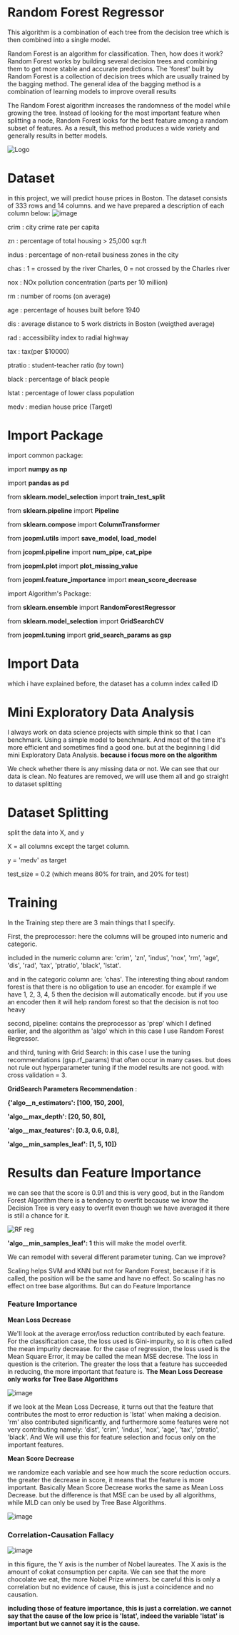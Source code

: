 # Random Forest Regressor
This algorithm is a combination of each tree from the decision tree which is then combined into a single model.

Random Forest is an algorithm for classification. Then, how does it work? Random Forest works by building several decision trees and combining them to get more stable and accurate predictions. The 'forest' built by Random Forest is a collection of decision trees which are usually trained by the bagging method. The general idea of ​​the bagging method is a combination of learning models to improve overall results

The Random Forest algorithm increases the randomness of the model while growing the tree. Instead of looking for the most important feature when splitting a node, Random Forest looks for the best feature among a random subset of features. As a result, this method produces a wide variety and generally results in better models.

![Logo](https://cdn.analyticsvidhya.com/wp-content/uploads/2020/02/rfc_vs_dt1.png)

# Dataset

in this project, we will predict house prices in Boston. The dataset consists of 333 rows and 14 columns.
and we have prepared a description of each column below:
![image](https://user-images.githubusercontent.com/86812576/166703666-67695e69-2f06-4563-95fe-7f63e32b4a5b.png)

crim    : city ​​crime rate per capita

zn      : percentage of total housing > 25,000 sqr.ft

indus   : percentage of non-retail business zones in the city

chas    : 1 = crossed by the river Charles, 0 = not crossed by the Charles river

nox     : NOx pollution concentration (parts per 10 million)

rm      : number of rooms (on average)

age     : percentage of houses built before 1940

dis     : average distance to 5 work districts in Boston (weigthed average)

rad     : accessibility index to radial highway

tax     : tax(per $10000)

ptratio : student-teacher ratio (by town)

black   : percentage of black people

lstat   : percentage of lower class population

medv    : median house price (Target)




# Import Package
import common package:

import **numpy as np**

import **pandas as pd**


from **sklearn.model_selection** import **train_test_split**

from **sklearn.pipeline** import **Pipeline**

from **sklearn.compose** import **ColumnTransformer**


from **jcopml.utils** import **save_model, load_model**

from **jcopml.pipeline** import **num_pipe, cat_pipe**

from **jcopml.plot** import **plot_missing_value**

from **jcopml.feature_importance** import **mean_score_decrease**

import Algorithm's Package:

from **sklearn.ensemble** import **RandomForestRegressor**

from **sklearn.model_selection** import **GridSearchCV**

from **jcopml.tuning** import **grid_search_params as gsp**

# Import Data

which i have explained before, the dataset has a column index called ID

# Mini Exploratory Data Analysis
I always work on data science projects with simple think so that I can benchmark. Using a simple model to benchmark. And most of the time it's more efficient and sometimes find a good one. but at the beginning I did mini Exploratory Data Analysis. **because i focus more on the algorithm**

We check whether there is any missing data or not. We can see that our data is clean. No features are removed, we will use them all and go straight to dataset splitting

# Dataset Splitting
split the data into X, and y

X = all columns except the target column.

y = 'medv' as target

test_size = 0.2 (which means 80% for train, and 20% for test)

# Training
In the Training step there are 3 main things that I specify.

First, the preprocessor: here the columns will be grouped into numeric and categoric.

included in the numeric column are: 'crim', 'zn', 'indus', 'nox', 'rm', 'age', 'dis', 'rad', 'tax',
                             'ptratio', 'black', 'lstat'.

and in the categoric column are: 'chas'. The interesting thing about random forest is that there is no obligation to use an encoder. for example if we have 1, 2, 3, 4, 5 then the decision will automatically encode. but if you use an encoder then it will help random forest so that the decision is not too heavy

second, pipeline: contains the preprocessor as 'prep' which I defined earlier, and the algorithm as 'algo' which in this case I use Random Forest Regressor.

and third, tuning with Grid Search: in this case I use the tuning recommendations (gsp.rf_params) that often occur in many cases. but does not rule out hyperparameter tuning if the model results are not good. with cross validation = 3.

**GridSearch Parameters Recommendation** :

**{'algo__n_estimators': [100, 150, 200],**

 **'algo__max_depth': [20, 50, 80],**
 
 **'algo__max_features': [0.3, 0.6, 0.8],**
 
 **'algo__min_samples_leaf': [1, 5, 10]}**
 

# Results dan Feature Importance
we can see that the score is 0.91 and this is very good, but in the Random Forest Algorithm there is a tendency to overfit because we know the Decision Tree is very easy to overfit even though we have averaged it there is still a chance for it.

![RF reg](https://user-images.githubusercontent.com/86812576/166943533-5df75fe8-1fcf-4044-80ab-294061e6165b.png)

**'algo__min_samples_leaf': 1** this will make the model overfit.

We can remodel with several different parameter tuning. Can we improve?

Scaling helps SVM and KNN but not for Random Forest, because if it is called, the position will be the same and have no effect. So scaling has no effect on tree base algorithms. But can do Feature Importance

### Feature Importance
**Mean Loss Decrease**

We'll look at the average error/loss reduction contributed by each feature. For the classification case, the loss used is Gini-impurity, so it is often called the mean impurity decrease. for the case of regression, the loss used is the Mean Square Error, it may be called the mean MSE decrese. The loss in question is the criterion. The greater the loss that a feature has succeeded in reducing, the more important that feature is. **The Mean Loss Decrease only works for Tree Base Algorithms**

![image](https://user-images.githubusercontent.com/86812576/166947310-24844cdc-5631-4d29-9b6d-bb3660ebabeb.png)

if we look at the Mean Loss Decrease, it turns out that the feature that contributes the most to error reduction is 'lstat' when making a decision. 'rm' also contributed significantly, and furthermore some features were not very contributing namely: 'dist', 'crim', 'indus', 'nox', 'age', 'tax', 'ptratio', 'black'.
And We will use this for feature selection and focus only on the important features.

**Mean Score Decrease**

we randomize each variable and see how much the score reduction occurs. the greater the decrease in score, it means that the feature is more important. Basically Mean Score Decrease works the same as Mean Loss Decrease. but the difference is that MSE can be used by all algorithms, while MLD can only be used by Tree Base Algorithms.

![image](https://user-images.githubusercontent.com/86812576/166953921-040dbc14-1a23-4233-8517-135ea2de078b.png)

### Correlation-Causation Fallacy

![image](https://user-images.githubusercontent.com/86812576/166954302-ca625396-2f74-4946-9206-1d83a103351f.png)

in this figure, the Y axis is the number of Nobel laureates. The X axis is the amount of cokat consumption per capita. We can see that the more chocolate we eat, the more Nobel Prize winners. be careful this is only a correlation but no evidence of cause, this is just a coincidence and no causation.

**including those of feature importance, this is just a correlation. we cannot say that the cause of the low price is 'lstat', indeed the variable 'lstat' is important but we cannot say it is the cause.**

